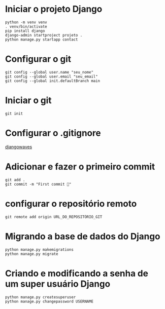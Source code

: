 # Iniciar o projeto Django

```
python -m venv venv
. venv/bin/activate
pip install django
django-admin startproject projeto .
python manage.py startapp contact
```

# Configurar o git

```
git config --global user.name "seu_nome"
git config --global user.email "seu_email"
git config --global init.defaultBranch main
```

# Iniciar o git
```
git init
```

# Configurar o .gitignore
[djangowaves](https://djangowaves.com/tips-tricks/gitignore-for-a-django-project/)

# Adicionar e fazer o primeiro commit

```
git add .
git commit -m "First commit 🎉"
```

# configurar o repositório remoto
```
git remote add origin URL_DO_REPOSITÓRIO_GIT
```

# Migrando a base de dados do Django
```
python manage.py makemigrations
python manage.py migrate
```

# Criando e modificando a senha de um super usuário Django
```
python manage.py createsuperuser
python manage.py changepassword USERNAME
```